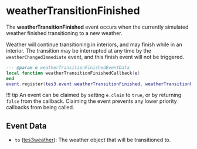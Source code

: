 <!---
	This file is autogenerated. Do not edit this file manually. Your changes will be ignored.
	More information: https://github.com/MWSE/MWSE/tree/master/docs
-->

# weatherTransitionFinished

The **weatherTransitionFinished** event occurs when the currently simulated weather finished transitioning to a new weather.

Weather will continue transitioning in interiors, and may finish while in an interior. The transition may be interrupted at any time by the `weatherChangedImmediate` event, and this finish event will not be triggered.

```lua
--- @param e weatherTransitionFinishedEventData
local function weatherTransitionFinishedCallback(e)
end
event.register(tes3.event.weatherTransitionFinished, weatherTransitionFinishedCallback)
```

!!! tip
	An event can be claimed by setting `e.claim` to `true`, or by returning `false` from the callback. Claiming the event prevents any lower priority callbacks from being called.

## Event Data

* `to` ([tes3weather](../../types/tes3weather)): The weather object that will be transitioned to.

